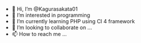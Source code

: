 - 👋 Hi, I’m @Kagurasakata01
- 👀 I’m interested in programming
- 🌱 I’m currently learning PHP using CI 4 framework
- 💞️ I’m looking to collaborate on ...
- 📫 How to reach me ...

<!---
Kagurasakata01/Kagurasakata01 is a ✨ special ✨ repository because its `README.md` (this file) appears on your GitHub profile.
You can click the Preview link to take a look at your changes.
--->
